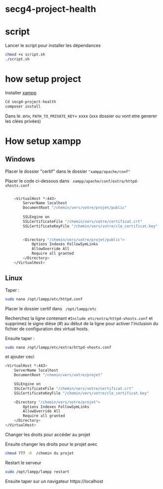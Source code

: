 # secg4-project-health

# script
Lancer le script pour installer les dépendances
```sh
chmod +x script.sh
./script.sh
```


# how setup project 

Installer [xampp](https://www.apachefriends.org/fr/download.html)
```sh
Cd secg4-project-health
composer install
```
Dans le .env, `PATH_TO_PRIVATE_KEY`= xxxx (xxx dossier ou vont etre generer les clées privées)


# How setup xampp

## Windows

Placer le dossier "certif" dans le dossier ` "xampp/apache/conf" `

Placer le code ci-dessous dans ` xampp/apache/conf/extra/httpd-vhosts.conf`


```sh

    <VirtualHost *:443>
        ServerName localhost
        DocumentRoot "/chemin/vers/votre/projet/public"   
    
        SSLEngine on
        SSLCertificateFile "/chemin/vers/votre/certificat.crt"
        SSLCertificateKeyFile "/chemin/vers/votre/cle_certificat.key"           	

    
        <Directory "/chemin/vers/votre/projet/public">       
            Options Indexes FollowSymLinks
            AllowOverride All
            Require all granted
        </Directory>
    </VirtualHost>

```

## Linux
Taper :
```sh
sudo nano /opt/lampp/etc/httpd.conf
```
Placer le dossier certif dans ` /opt/lampp/etc`

Recherchez la ligne contenant `#Include etc/extra/httpd-vhosts.conf` et supprimez le signe dièse (#) au début de la ligne pour activer l'inclusion du fichier de configuration des virtual hosts.

Ensuite taper : 
```sh
sudo nano /opt/lampp/etc/extra/httpd-vhosts.conf 
```
et ajouter ceci 
```sh
<VirtualHost *:443>
    ServerName localhost
    DocumentRoot "/chemin/vers/votre/projet"

    SSLEngine on
    SSLCertificateFile "/chemin/vers/votre/certificat.crt"
    SSLCertificateKeyFile "/chemin/vers/votre/cle_certificat.key"

    <Directory "/chemin/vers/votre/projet">
        Options Indexes FollowSymLinks
        AllowOverride All
        Require all granted
    </Directory>
</VirtualHost>
```
Changer les droits pour accéder au projet 

Ensuite changer les droits pour le projet avec 
```sh
chmod 777 -R  /chemin du projet
```
Restart le serveur
```sh
sudo /opt/lampp/lampp restart     
```
Ensuite taper sur un navigateur https://localhost

